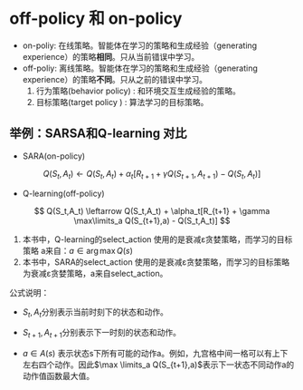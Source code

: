#  off-policy 和 on-policy

- on-poliy: 在线策略。智能体在学习的策略和生成经验（generating experience）的策略**相同**。只从当前错误中学习。
- off-poliy: 离线策略。智能体在学习的策略和生成经验（generating experience）的策略**不同**。只从之前的错误中学习。
  1. 行为策略(behavior policy) : 和环境交互生成经验的策略。
  2. 目标策略(target policy ) : 算法学习的目标策略。

## 举例：SARSA和Q-learning 对比

- SARA(on-policy)

$$
Q(S_t,A_t) \leftarrow Q(S_t,A_t) + \alpha_t[R_{t+1} + \gamma Q(S_{t+1},A_{t+1}) - Q(S_t,A_t)]
$$

- Q-learning(off-policy)

  

$$
Q(S_t,A_t) \leftarrow Q(S_t,A_t) + \alpha_t[R_{t+1} + \gamma \max\limits_a Q(S_{t+1},a) - Q(S_t,A_t)]
$$

1. 本书中，Q-learning的select_action 使用的是衰减ε贪婪策略，而学习的目标策略 a来自：$a \in \arg\max Q(s)$   
2. 本书中，SARA的select_action 使用的是衰减ε贪婪策略，而学习的目标策略为衰减ε贪婪策略，a来自select_action。

公式说明：

- $S_t,A_t$分别表示当前时刻下的状态和动作。
- $S_{t+1},A_{t+1}$分别表示下一时刻的状态和动作。

- $a \in A(s)$ 表示状态s下所有可能的动作a。例如，九宫格中间一格可以有上下左右四个动作。因此$\max \limits_a Q(S_{t+1},a)$表示下一状态不同动作a的动作值函数最大值。